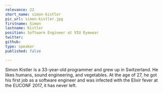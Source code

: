 ```yaml
---
relevance: 22
short_name: simon-kistler
pic_url: simon-kistler.jpg
firstname: Simon
lastname: Kistler
position: Software Engineer at VIU Eyewear
twitter: 
github: 
type: speaker
published: false

---
```

<p>Simon Kistler is a 33-year-old programmer and grew up in Switzerland. He likes humans, sound engineering, and vegetables. At the age of 27, he got his first job as a software engineer and was infected with the Elixir fever at the EUCONF 2017, it has never left. </p>